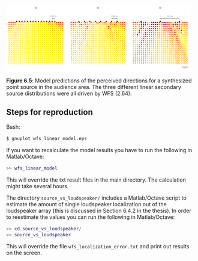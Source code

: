 ![Fig 6.5](fig6_05.png)

**Figure 6.5**: Model predictions of the
perceived directions for a synthesized
point source in the audience area.
The three different linear secondary
source distributions were all driven by
WFS (2.64).

## Steps for reproduction

Bash:
```Bash
$ gnuplot wfs_linear_model.eps
```

If you want to recalculate the model results you have to run the following in Matlab/Octave:
```Matlab
>> wfs_linear_model
```
This will override the txt result files in the main directory. The calculation
might take several hours.

The directory `source_vs_loudspeaker/` includes a Matlab/Octave script to
estimate the amount of single loudspeaker localization out of the loudspeaker
array (this is discussed in Section 6.4.2 in the thesis). In order to reestimate
the values you can run the following in Matlab/Octave:
```Matlab
>> cd source_vs_loudspeaker/
>> source_vs_loudspeaker
```
This will override the file `wfs_localization_error.txt` and print out results
on the screen.
